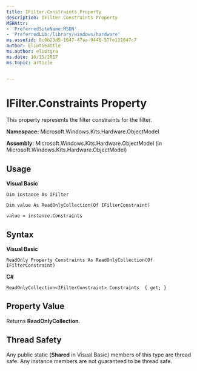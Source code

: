 ```yaml
---
title: IFilter.Constraints Property
description: IFilter.Constraints Property
MSHAttr:
- 'PreferredSiteName:MSDN'
- 'PreferredLib:/library/windows/hardware'
ms.assetid: 8c0b23d5-1647-47aa-9446-57fe131847c7
author: EliotSeattle
ms.author: eliotgra
ms.date: 10/15/2017
ms.topic: article


---
```


# IFilter.Constraints Property


This property represents the filter constraints for the filter.

**Namespace:** Microsoft.Windows.Kits.Hardware.ObjectModel

**Assembly:** Microsoft.Windows.Kits.Hardware.ObjectModel (in Microsoft.Windows.Kits.Hardware.ObjectModel)

## <span id="Usage"></span><span id="usage"></span><span id="USAGE"></span>Usage


**Visual Basic**

`Dim instance As IFilter`

`Dim value As ReadOnlyCollection(Of IFilterConstraint)`

`value = instance.Constraints`

## <span id="Syntax"></span><span id="syntax"></span><span id="SYNTAX"></span>Syntax


**Visual Basic**

`ReadOnly Property Constraints As ReadOnlyCollection(Of IFilterConstraint)`

**C#**

`ReadOnlyCollection<IFilterConstraint> Constraints  { get; }`

## <span id="Property_Value"></span><span id="property_value"></span><span id="PROPERTY_VALUE"></span>Property Value


Returns **ReadOnlyCollection**.

## <span id="Thread_Safety"></span><span id="thread_safety"></span><span id="THREAD_SAFETY"></span>Thread Safety


Any public static (**Shared** in Visual Basic) members of this type are thread safe. Any instance members are not guaranteed to be thread safe.

 

 






